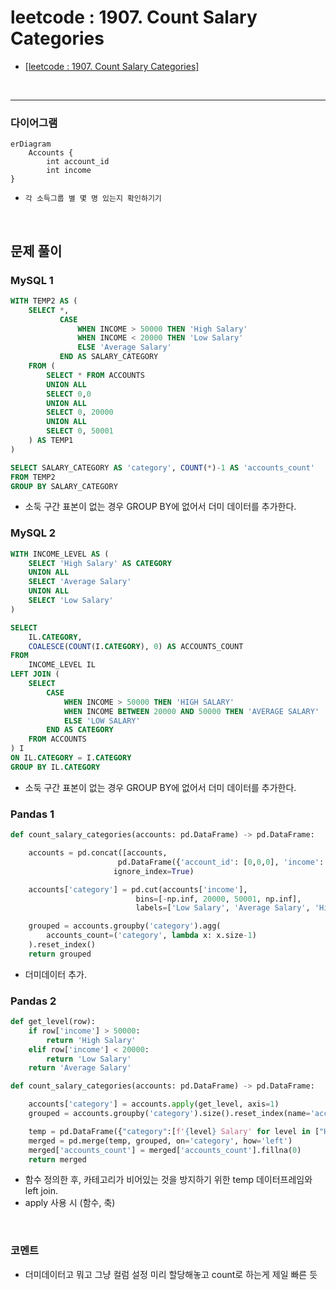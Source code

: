# leetcode : 1907. Count Salary Categories


* [[leetcode : 1907. Count Salary Categories]](https://leetcode.com/problems/count-salary-categories/description/)
<br>

---

### **다이어그램**
```mermaid
erDiagram
    Accounts {
        int account_id 
        int income 
}
```

* `각 소득그룹 별 몇 명 있는지 확인하기기`

<br>

## 문제 풀이

### **MySQL 1**
```SQL
WITH TEMP2 AS (
    SELECT *,
           CASE
               WHEN INCOME > 50000 THEN 'High Salary'
               WHEN INCOME < 20000 THEN 'Low Salary'
               ELSE 'Average Salary'
           END AS SALARY_CATEGORY
    FROM (
        SELECT * FROM ACCOUNTS
        UNION ALL
        SELECT 0,0
        UNION ALL
        SELECT 0, 20000
        UNION ALL
        SELECT 0, 50001
    ) AS TEMP1
)

SELECT SALARY_CATEGORY AS 'category', COUNT(*)-1 AS 'accounts_count'
FROM TEMP2
GROUP BY SALARY_CATEGORY
```

* 소둑 구간 표본이 없는 경우 GROUP BY에 없어서 더미 데이터를 추가한다.
  
### **MySQL 2**
```SQL
WITH INCOME_LEVEL AS (
    SELECT 'High Salary' AS CATEGORY
    UNION ALL
    SELECT 'Average Salary'
    UNION ALL
    SELECT 'Low Salary'
)

SELECT 
    IL.CATEGORY,
    COALESCE(COUNT(I.CATEGORY), 0) AS ACCOUNTS_COUNT
FROM 
    INCOME_LEVEL IL
LEFT JOIN (
    SELECT 
        CASE
            WHEN INCOME > 50000 THEN 'HIGH SALARY'
            WHEN INCOME BETWEEN 20000 AND 50000 THEN 'AVERAGE SALARY'
            ELSE 'LOW SALARY' 
        END AS CATEGORY
    FROM ACCOUNTS
) I
ON IL.CATEGORY = I.CATEGORY
GROUP BY IL.CATEGORY
```

* 소둑 구간 표본이 없는 경우 GROUP BY에 없어서 더미 데이터를 추가한다.
  
### **Pandas 1**
```python
def count_salary_categories(accounts: pd.DataFrame) -> pd.DataFrame:

    accounts = pd.concat([accounts,
                        pd.DataFrame({'account_id': [0,0,0], 'income': [0,20000,50001]})],
                       ignore_index=True)

    accounts['category'] = pd.cut(accounts['income'], 
                            bins=[-np.inf, 20000, 50001, np.inf],
                            labels=['Low Salary', 'Average Salary', 'High Salary'], right=False)

    grouped = accounts.groupby('category').agg(
        accounts_count=('category', lambda x: x.size-1)
    ).reset_index()
    return grouped
```

* 더미데이터 추가.

### **Pandas 2**
```python
def get_level(row):
    if row['income'] > 50000:
        return 'High Salary'
    elif row['income'] < 20000:
        return 'Low Salary'
    return 'Average Salary'

def count_salary_categories(accounts: pd.DataFrame) -> pd.DataFrame:

    accounts['category'] = accounts.apply(get_level, axis=1)
    grouped = accounts.groupby('category').size().reset_index(name='accounts_count')

    temp = pd.DataFrame({"category":[f'{level} Salary' for level in ["High","Low","Average"]]})
    merged = pd.merge(temp, grouped, on='category', how='left')
    merged['accounts_count'] = merged['accounts_count'].fillna(0)
    return merged
```

* 함수 정의한 후, 카테고리가 비어있는 것을 방지하기 위한 temp 데이터프레임와 left join.
* apply 사용 시 (함수, 축)
  
<br>

### **코멘트**
* 더미데이터고 뭐고 그냥 컬럼 설정 미리 할당해놓고 count로 하는게 제일 빠른 듯
